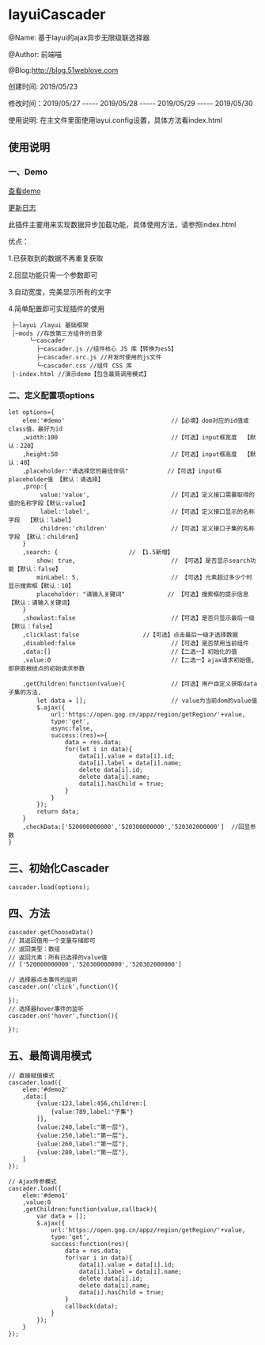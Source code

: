# layuiCascader
@Name: 基于layui的ajax异步无限级联选择器

@Author: 前端喵

@Blog:http://blog.51weblove.com

创建时间: 2019/05/23

修改时间：2019/05/27 ----- 2019/05/28	----- 2019/05/29 ----- 2019/05/30

使用说明: 在主文件里面使用layui.config设置，具体方法看index.html

## 使用说明

### 一、Demo

[查看demo](http://blog.51weblove.com/demo/layuiAjaxCascader/index.html)

[更新日志](https://fly.layui.com/extend/ajaxCascader/)

此插件主要用来实现数据异步加载功能，具体使用方法，请参照index.html

优点：

1.已获取到的数据不再重复获取

2.回显功能只需一个参数即可

3.自动宽度，完美显示所有的文字

4.简单配置即可实现插件的使用

```
 ├─layui /layui 基础框架
 │─mods //存放第三方组件的目录
      └─cascader
        ├─cascader.js //组件核心 JS 库【转换为es5】
        ├─cascader.src.js //开发时使用的js文件
        └─cascader.css //组件 CSS 库
 |-index.html //演示demo【包含最简调用模式】
```

### 二、定义配置项options

```
let options={           	
    elem:'#demo'                              //【必填】dom对应的id值或class值，最好为id
    ,width:100                                //【可选】input框宽度  【默认：220】  
    ,height:50                                //【可选】input框高度  【默认：40】
    ,placeholder:"请选择您的最佳伴侣"	       //【可选】input框placeholder值 【默认：请选择】
    ,prop:{
         value:'value',                       //【可选】定义接口需要取得的值的名称字段【默认:value】
         label:'label',                       //【可选】定义接口显示的名称字段  【默认：label】
         children:'children'                  //【可选】定义接口子集的名称字段 【默认：children】
    }
    ,search: {				      // 【1.5新增】
        show: true,                           // 【可选】是否显示search功能【默认：false】
        minLabel: 5,                          // 【可选】元素超过多少个时显示搜索框【默认：10】
        placeholder: "请输入关键词"            // 【可选】搜索框的提示信息【默认：请输入关键词】
    }
    ,showlast:false                           //【可选】是否只显示最后一级 【默认：false】
    ,clicklast:false			      //【可选】点击最后一级才选择数据
    ,disabled:false                           //【可选】是否禁用当前组件
    ,data:[]                                  //【二选一】初始化的值
    ,value:0                                  //【二选一】ajax请求初始值,即获取根结点的初始请求参数

    ,getChildren:function(value){             //【可选】用户自定义获取data子集的方法,
        let data = [];                        // value为当前dom的value值
        $.ajax({                         
            url:'https://open.gog.cn/appz/region/getRegion/'+value,
            type:'get',
            async:false,
            success:(res)=>{
                data = res.data;
                for(let i in data){
                    data[i].value = data[i].id;
                    data[i].label = data[i].name;
                    delete data[i].id;
                    delete data[i].name;
                    data[i].hasChild = true;
                }
            }
        });
        return data;
    }
    ,checkData:['520000000000','520300000000','520302000000']  //回显参数               
}
```

## 三、初始化Cascader

```
cascader.load(options);
```

## 四、方法

```
cascader.getChooseData()						
// 其返回值用一个变量存储即可
// 返回类型：数组
// 返回元素：所有已选择的value值
// ['520000000000','520300000000','520302000000']
```

```
// 选择器点击事件的监听
cascader.on('click',function(){
	
});
// 选择器hover事件的监听
cascader.on('hover',function(){
	
});
```

## 五、最简调用模式

```
// 直接赋值模式
cascader.load({
	elem:'#demo2'                        
	,data:[
		{value:123,label:456,children:[
			{value:789,label:"子集"}
		]},
		{value:240,label:"第一层"},
		{value:250,label:"第一层"},
		{value:260,label:"第一层"},
		{value:280,label:"第一层"},
	]
});
```

```
// Ajax传参模式
cascader.load({
	elem:'#demo1'                          
	,value:0  
	,getChildren:function(value,callback){  
		var data = [];                  
		$.ajax({                         
			url:'https://open.gog.cn/appz/region/getRegion/'+value,
			type:'get',
			success:function(res){
				data = res.data;
				for(var i in data){
					data[i].value = data[i].id;
					data[i].label = data[i].name;
					delete data[i].id;
					delete data[i].name;
					data[i].hasChild = true;
				}
				callback(data);
			}
		});
	}      
});
```

